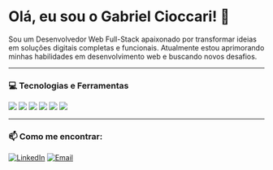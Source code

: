 # Olá, eu sou o Gabriel Cioccari! 👋

Sou um Desenvolvedor Web Full-Stack apaixonado por transformar ideias em soluções digitais completas e funcionais. Atualmente estou aprimorando minhas habilidades em desenvolvimento web e buscando novos desafios.

---

### 💻 Tecnologias e Ferramentas

[<img src="https://img.shields.io/badge/PHP-777BB4?style=for-the-badge&logo=php&logoColor=white">](https://www.php.net/)
[<img src="https://img.shields.io/badge/MySQL-4479A1?style=for-the-badge&logo=mysql&logoColor=white">](https://www.mysql.com/)
[<img src="https://img.shields.io/badge/JavaScript-F7DF1E?style=for-the-badge&logo=javascript&logoColor=black">](https://developer.mozilla.org/pt-BR/docs/Web/JavaScript)
[<img src="https://img.shields.io/badge/HTML5-E34F26?style=for-the-badge&logo=html5&logoColor=white">](https://developer.mozilla.org/pt-BR/docs/Web/HTML)
[<img src="https://img.shields.io/badge/CSS3-1572B6?style=for-the-badge&logo=css3&logoColor=white">](https://developer.mozilla.org/pt-BR/docs/Web/CSS)
[<img src="https://img.shields.io/badge/Figma-F24E1E?style=for-the-badge&logo=figma&logoColor=white">](https://www.figma.com/)

---

### 📫 Como me encontrar:
[![LinkedIn](https://img.shields.io/badge/LinkedIn-0077B5?style=for-the-badge&logo=linkedin&logoColor=white)](https://www.linkedin.com/in/gabriel-cioccari-6976a8279/)
[![Email](https://img.shields.io/badge/Email-D14836?style=for-the-badge&logo=gmail&logoColor=white)](mailto:Gabrielcavila135@gmail.com)
